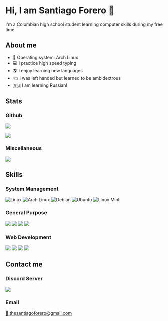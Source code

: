 # Hi, I am Santiago Forero :wave:

I'm a Colombian high school student learning computer skills during my free time.

## About me
- :penguin: Operating system: Arch Linux
- :computer: I practice high speed typing
- :earth_americas: I enjoy learning new languages
- :point_left: I was left handed but learned to be ambidextrous
- :ru: I am learning Russian!

## Stats

### Github

![](https://github-readme-stats.vercel.app/api?username=forerosantiago&show_icons=true)

![](https://github-readme-stats.vercel.app/api/top-langs/?username=forerosantiago)

### Miscellaneous
![](https://data.typeracer.com/misc/badge?user=forero)

## Skills

### System Management
![Linux](https://img.shields.io/badge/-Linux-333?style=for-the-badge&labelColor=FCC624&logo=linux&logoColor=black)
![Arch Linux](https://img.shields.io/badge/-Arch%20Linux-333?style=for-the-badge&labelColor=1793D1&logo=arch%20linux&logoColor=white)
![Debian](https://img.shields.io/badge/-Debian-333?style=for-the-badge&labelColor=A81D33&logo=ubuntu&logoColor=white)
![Ubuntu](https://img.shields.io/badge/-Ubuntu-333?style=for-the-badge&labelColor=E95420&logo=ubuntu&logoColor=white)
![Linux Mint](https://img.shields.io/badge/-Linux%20Mint-333?style=for-the-badge&labelColor=87CF3E&logo=linux%20mint&logoColor=white)



### General Purpose
![](https://img.shields.io/badge/-Node.Js-333?style=for-the-badge&labelColor=339933&logo=node.js&logoColor=white)
![](https://img.shields.io/badge/-Python-333?style=for-the-badge&labelColor=3776AB&logo=python&logoColor=white)
![](https://img.shields.io/badge/-Java-333?style=for-the-badge&labelColor=007396&logo=java&logoColor=white)
![](https://img.shields.io/badge/-C++-333?style=for-the-badge&labelColor=00599C&logo=C%2B%2B&logoColor=white)

### Web Development
![](https://img.shields.io/badge/-HTML5-E34F26?style=for-the-badge&logo=html5&logoColor=white)
![](https://img.shields.io/badge/-CSS3-1572B6?style=for-the-badge&logo=css3&logoColor=white)
![](https://img.shields.io/badge/-JavaScript-F7DF1E?style=for-the-badge&logo=javascript&logoColor=black)
![](https://img.shields.io/badge/-PHP-777BB4?style=for-the-badge&logo=php&logoColor=white) 




## Contact me

### Discord Server
[![](https://img.shields.io/discord/782081352396832778?color=%20%237289da%20&label=DISCORD&logo=DISCORD&style=for-the-badge)](https://discord.gg/J9stY4Ks2T)

### Email 
[:email: thesantiagoforero@gmail.com](mailto:thesantiagoforero@gmail.com)
